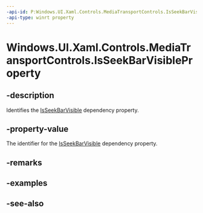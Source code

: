 ```yaml
---
-api-id: P:Windows.UI.Xaml.Controls.MediaTransportControls.IsSeekBarVisibleProperty
-api-type: winrt property
---
```


<!-- Property syntax
public Windows.UI.Xaml.DependencyProperty IsSeekBarVisibleProperty { get; }
-->

# Windows.UI.Xaml.Controls.MediaTransportControls.IsSeekBarVisibleProperty

## -description
Identifies the [IsSeekBarVisible](mediatransportcontrols_isseekbarvisible.md) dependency property.


## -property-value
The identifier for the [IsSeekBarVisible](mediatransportcontrols_isseekbarvisible.md) dependency property.

## -remarks

## -examples

## -see-also
